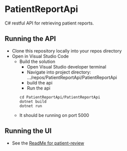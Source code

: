 # PatientReportApi
C# restful API for retrieving patient reports.
## Running the API
- Clone this repository locally into your repos directory
- Open in Visual Studio Code
  - Build the solution
    - Open Visual Studio developer terminal
    - Navigate into project directory: .../repos/PatientReportApi/PatientReportApi
    - build the api
    - Run the api
    ```
    cd PatientReportApi/PatientReportApi
    dotnet build
    dotnet run
    ```
  - It should be running on port 5000
## Running the UI
- See the [ReadMe for patient-review](https://github.com/tombattista/patient-revue/blob/main/README.md)
